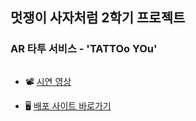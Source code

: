 ## 멋쟁이 사자처럼 2학기 프로젝트

### AR 타투 서비스 - 'TATTOo YOu'

<img src="" />

- 📽 <a href="https://youtu.be/ZBCXFvvFYyo">시연 영상</a>

- 🖥 <a href="https://tattooyou.kro.kr/">배포 사이트 바로가기</a>

